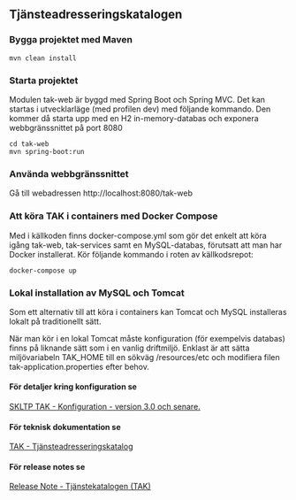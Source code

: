 ## Tjänsteadresseringskatalogen



### Bygga projektet med Maven
~~~shell
mvn clean install
~~~

### Starta projektet
Modulen tak-web är byggd med Spring Boot och Spring MVC. Det kan startas i utvecklarläge (med profilen dev) med följande kommando. Den kommer då starta upp med en H2 in-memory-databas och exponera webbgränssnittet på port 8080
~~~shell
cd tak-web
mvn spring-boot:run
~~~


### Använda webbgränssnittet
Gå till webadressen http://localhost:8080/tak-web 
### Att köra TAK i containers med Docker Compose
Med i källkoden finns docker-compose.yml som gör det enkelt att köra igång tak-web, tak-services samt en MySQL-databas, förutsatt att man har Docker installerat. Kör följande kommando i roten av källkodsrepot:
~~~
docker-compose up
~~~

### Lokal installation av MySQL och Tomcat

Som ett alternativ till att köra i containers kan Tomcat och MySQL installeras lokalt på traditionellt sätt.

När man kör i en lokal Tomcat måste konfiguration (för exempelvis databas) finns på liknande sätt som i en vanlig driftmiljö. Enklast är att sätta miljövariabeln TAK_HOME till en sökväg <repo>/resources/etc och modifiera filen tak-application.properties efter behov. 

#### För detaljer kring konfiguration se

[SKLTP TAK - Konfiguration - version 3.0 och senare.](https://inera.atlassian.net/wiki/spaces/SKLTP/pages/3187837717/SKLTP+TAK+-+Konfiguration+-+version+3.0+och+senare)

#### För teknisk dokumentation se

[TAK - Tjänsteadresseringskatalog](https://inera.atlassian.net/wiki/spaces/SKLTP/pages/3187836312/TAK+-+Tj+nsteadresseringskatalog)

#### För release notes se

[Release Note - Tjänstekatalogen (TAK)](https://inera.atlassian.net/wiki/spaces/SKLTP/pages/3187836461/Release+Note+-+Tj+nstekatalogen+TAK)